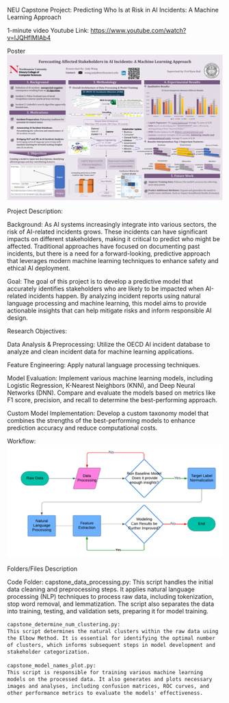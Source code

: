 NEU Capstone Project: Predicting Who Is at Risk in AI Incidents: A  Machine Learning Approach

1-minute video Youtube Link: https://www.youtube.com/watch?v=lJQHfIMIAb4

Poster 
![alt text](Images/Judy_poster_npg.png)

Project Description:

Background:
As AI systems increasingly integrate into various sectors, the risk of AI-related incidents grows. These incidents can have significant impacts on different stakeholders, making it critical to predict who might be affected. Traditional approaches have focused on documenting past incidents, but there is a need for a forward-looking, predictive approach that leverages modern machine learning techniques to enhance safety and ethical AI deployment.

Goal:
The goal of this project is to develop a predictive model that accurately identifies stakeholders who are likely to be impacted when AI-related incidents happen. By analyzing incident reports using natural language processing and machine learning, this model aims to provide actionable insights that can help mitigate risks and inform responsible AI design.

Research Objectives:

Data Analysis & Preprocessing: Utilize the OECD AI incident database to analyze and clean incident data for machine learning applications.

Feature Engineering: Apply natural language processing techniques.

Model Evaluation: Implement various machine learning models, including Logistic Regression, K-Nearest Neighbors (KNN), and Deep Neural Networks (DNN). Compare and evaluate the models based on metrics like F1 score, precision, and recall to determine the best-performing approach.

Custom Model Implementation: Develop a custom taxonomy model that combines the strengths of the best-performing models to enhance prediction accuracy and reduce computational costs.

Workflow:
![alt text](Images/Workflow2.png)

Folders/Files Description

Code Folder:
    capstone_data_processing.py:
    This script handles the initial data cleaning and preprocessing steps. It applies natural language processing (NLP) techniques to process raw data, including tokenization, stop word removal, and lemmatization. The script also separates the data into training, testing, and validation sets, preparing it for model training.

    capstone_determine_num_clustering.py:
    This script determines the natural clusters within the raw data using the Elbow Method. It is essential for identifying the optimal number of clusters, which informs subsequent steps in model development and stakeholder categorization.

    capstone_model_names_plot.py:
    This script is responsible for training various machine learning models on the processed data. It also generates and plots necessary images and analyses, including confusion matrices, ROC curves, and other performance metrics to evaluate the models' effectiveness.


